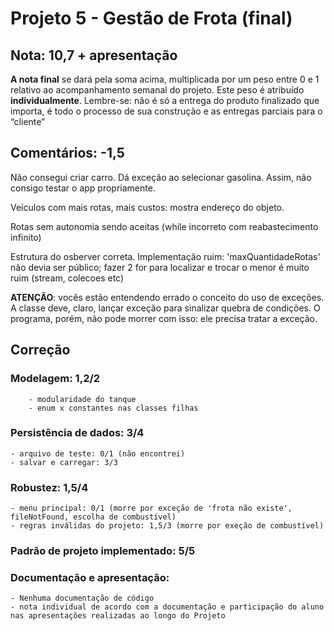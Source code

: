 # Projeto 5 - Gestão de Frota (final)

## Nota: 10,7 + apresentação

**A nota final** se dará pela soma acima, multiplicada por um peso entre 0 e 1 relativo ao acompanhamento semanal do projeto. Este peso é atribuído **individualmente**. Lembre-se: não é só a entrega do produto finalizado que importa, é todo o processo de sua construção e as entregas parciais para o “cliente”
	
## Comentários: -1,5
Não consegui criar carro. Dá exceção ao selecionar gasolina. Assim, não consigo testar o app propriamente.

Veículos com mais rotas, mais custos: mostra endereço do objeto.

Rotas sem autonomia sendo aceitas (while incorreto com reabastecimento infinito)

Estrutura do osberver correta. Implementação ruim: 'maxQuantidadeRotas' não devia ser público; fazer 2 for para localizar e trocar o menor é muito ruim (stream, colecoes etc)

**ATENÇÃO**: vocês estão entendendo errado o conceito do uso de exceções. A classe deve, claro, lançar exceção para sinalizar quebra de condições. O programa, porém, não pode morrer com isso: ele precisa tratar a exceção.
	
## Correção

### Modelagem: 1,2/2   
		- modularidade do tanque
		- enum x constantes nas classes filhas
	
### Persistência de dados: 3/4   
	- arquivo de teste: 0/1 (não encontrei)
	- salvar e carregar: 3/3 

### Robustez: 1,5/4
	- menu principal: 0/1 (morre por exceção de 'frota não existe', fileNotFound, escolha de combustível)
	- regras inválidas do projeto: 1,5/3 (morre por exeção de combustível)
	
### Padrão de projeto implementado: 5/5
	
	
### Documentação e apresentação:  
	- Nenhuma documentação de código
	- nota individual de acordo com a documentação e participação do aluno nas apresentações realizadas ao longo do Projeto

